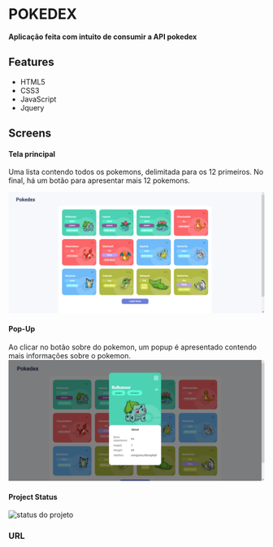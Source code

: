 
<h1>POKEDEX</h1>
<strong>Aplicação feita com intuito de consumir a API pokedex</strong>
</br>
<h2>Features</h2>
<ul>
<li>HTML5</li>
<li>CSS3</li>
<li>JavaScript</li>
<li>Jquery</li>
</ul>

<h2>Screens</h2>
<h4>Tela principal</h4>

Uma lista contendo todos os pokemons, delimitada para os 12 primeiros. No final, há um botão para apresentar mais 12 pokemons.
</br>
<div style="margin: 0 auto" align="center">
<img src="https://github.com/Gabriel-Vict0r/pokedex/blob/master/src/pokedex1.png" alt="tela principal" width="800">
</div>

<h4>Pop-Up</h4>
Ao clicar no botão sobre do pokemon, um popup é apresentado contendo mais informações sobre o pokemon.
</br>
<div style="margin: 0 auto" align="center">
<img src="https://github.com/Gabriel-Vict0r/pokedex/blob/master/src/pokedex2.png" alt="tela principal" width="800">
</div>

<h4>Project Status</h4>
<img src="https://img.shields.io/badge/STATUS-COMPLETE-green" alt="status do projeto"/>

<h3>URL</H3>
